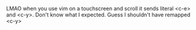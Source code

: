 LMAO when you use vim on a touchscreen and scroll it sends literal &lt;c-e&gt; and &lt;c-y&gt;. Don't know what I expected. Guess I shouldn't have remapped &lt;c-y&gt;

